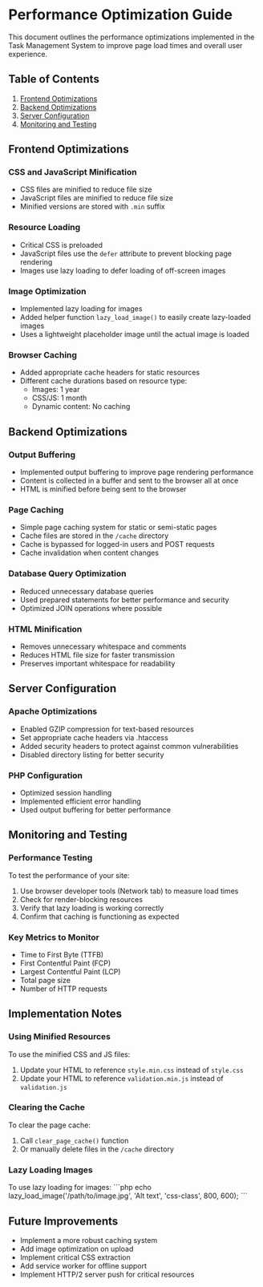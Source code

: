 # Performance Optimization Guide

This document outlines the performance optimizations implemented in the Task Management System to improve page load times and overall user experience.

## Table of Contents
1. [Frontend Optimizations](#frontend-optimizations)
2. [Backend Optimizations](#backend-optimizations)
3. [Server Configuration](#server-configuration)
4. [Monitoring and Testing](#monitoring-and-testing)

## Frontend Optimizations

### CSS and JavaScript Minification
- CSS files are minified to reduce file size
- JavaScript files are minified to reduce file size
- Minified versions are stored with `.min` suffix

### Resource Loading
- Critical CSS is preloaded
- JavaScript files use the `defer` attribute to prevent blocking page rendering
- Images use lazy loading to defer loading of off-screen images

### Image Optimization
- Implemented lazy loading for images
- Added helper function `lazy_load_image()` to easily create lazy-loaded images
- Uses a lightweight placeholder image until the actual image is loaded

### Browser Caching
- Added appropriate cache headers for static resources
- Different cache durations based on resource type:
  - Images: 1 year
  - CSS/JS: 1 month
  - Dynamic content: No caching

## Backend Optimizations

### Output Buffering
- Implemented output buffering to improve page rendering performance
- Content is collected in a buffer and sent to the browser all at once
- HTML is minified before being sent to the browser

### Page Caching
- Simple page caching system for static or semi-static pages
- Cache files are stored in the `/cache` directory
- Cache is bypassed for logged-in users and POST requests
- Cache invalidation when content changes

### Database Query Optimization
- Reduced unnecessary database queries
- Used prepared statements for better performance and security
- Optimized JOIN operations where possible

### HTML Minification
- Removes unnecessary whitespace and comments
- Reduces HTML file size for faster transmission
- Preserves important whitespace for readability

## Server Configuration

### Apache Optimizations
- Enabled GZIP compression for text-based resources
- Set appropriate cache headers via .htaccess
- Added security headers to protect against common vulnerabilities
- Disabled directory listing for better security

### PHP Configuration
- Optimized session handling
- Implemented efficient error handling
- Used output buffering for better performance

## Monitoring and Testing

### Performance Testing
To test the performance of your site:
1. Use browser developer tools (Network tab) to measure load times
2. Check for render-blocking resources
3. Verify that lazy loading is working correctly
4. Confirm that caching is functioning as expected

### Key Metrics to Monitor
- Time to First Byte (TTFB)
- First Contentful Paint (FCP)
- Largest Contentful Paint (LCP)
- Total page size
- Number of HTTP requests

## Implementation Notes

### Using Minified Resources
To use the minified CSS and JS files:
1. Update your HTML to reference `style.min.css` instead of `style.css`
2. Update your HTML to reference `validation.min.js` instead of `validation.js`

### Clearing the Cache
To clear the page cache:
1. Call `clear_page_cache()` function
2. Or manually delete files in the `/cache` directory

### Lazy Loading Images
To use lazy loading for images:
\`\`\`php
echo lazy_load_image('/path/to/image.jpg', 'Alt text', 'css-class', 800, 600);
\`\`\`

## Future Improvements
- Implement a more robust caching system
- Add image optimization on upload
- Implement critical CSS extraction
- Add service worker for offline support
- Implement HTTP/2 server push for critical resources
